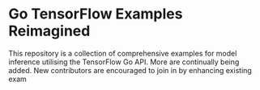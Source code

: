 # Go TensorFlow Examples Reimagined

This repository is a collection of comprehensive examples for model inference utilising the TensorFlow Go API. More are continually being added. New contributors are encouraged to join in by enhancing existing exam